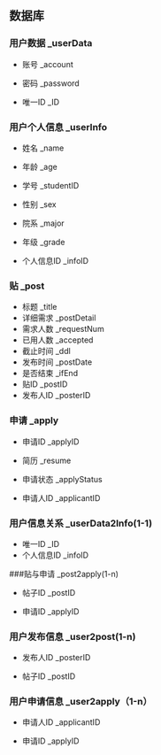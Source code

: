 ## 数据库

### 用户数据 _userData

- 账号 _account

- 密码 _password

- 唯一ID _ID 

  

### 用户个人信息 _userInfo

- 姓名 _name

- 年龄 _age

- 学号 _studentID

- 性别 _sex

- 院系 _major

- 年级 _grade

- 个人信息ID _infoID

  

### 贴 _post

- 标题 _title
- 详细需求 _postDetail
- 需求人数 _requestNum
- 已用人数 _accepted
- 截止时间 _ddl
- 发布时间 _postDate
- 是否结束 _ifEnd
- 贴ID _postID
- 发布人ID _posterID



### 申请 _apply

- 申请ID _applyID

- 简历 _resume

- 申请状态 _applyStatus

- 申请人ID _applicantID

  

### 用户信息关系 _userData2Info(1-1)

- 唯一ID _ID
- 个人信息ID _infoID



###贴与申请 _post2apply(1-n) 

- 帖子ID _postID

- 申请ID _applyID

  


### 用户发布信息 _user2post(1-n)

- 发布人ID _posterID

- 帖子ID _postID

  

### 用户申请信息 _user2apply（1-n）

- 申请人ID _applicantID

- 申请ID _applyID

  